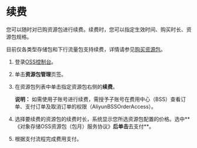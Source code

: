 # 续费

您可以随时对已购资源包进行续费。续费时，您可以指定生效时间、购买时长、资源包规格。

目前仅各类型存储包和下行流量包支持续费，详情请参见[购买资源包](https://common-buy-intl.alibabacloud.com/?spm=5176.8465980.bucket-list.2.11df6765PslE4M&commodityCode=oss_bag_intl#/buy)。

1.  登录[OSS控制台](https://oss.console.aliyun.com/)。

2.  单击**资源包管理**页签。

3.  在资源包列表中单击指定资源包右侧的**续费**。

    **说明：** 如需使用子账号进行续费，需授予子账号在费用中心（BSS）查看订单、支付订单及取消订单的权限（AliyunBSSOrderAccess）。

4.  选择要续费的资源包的续费时长，系统显示您所选资源包配置的价格。选中**《对象存储OSS资源包（包月）服务协议》**后单击**去支付**。

5.  根据支付流程完成费用支付。


